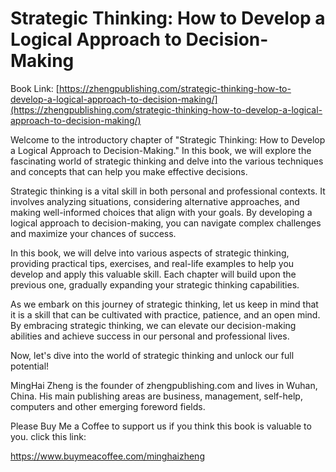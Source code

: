 # Strategic Thinking: How to Develop a Logical Approach to Decision-Making

Book Link: [https://zhengpublishing.com/strategic-thinking-how-to-develop-a-logical-approach-to-decision-making/](https://zhengpublishing.com/strategic-thinking-how-to-develop-a-logical-approach-to-decision-making/)

Welcome to the introductory chapter of "Strategic Thinking: How to Develop a Logical Approach to Decision-Making." In this book, we will explore the fascinating world of strategic thinking and delve into the various techniques and concepts that can help you make effective decisions.

Strategic thinking is a vital skill in both personal and professional contexts. It involves analyzing situations, considering alternative approaches, and making well-informed choices that align with your goals. By developing a logical approach to decision-making, you can navigate complex challenges and maximize your chances of success.

In this book, we will delve into various aspects of strategic thinking, providing practical tips, exercises, and real-life examples to help you develop and apply this valuable skill. Each chapter will build upon the previous one, gradually expanding your strategic thinking capabilities.

As we embark on this journey of strategic thinking, let us keep in mind that it is a skill that can be cultivated with practice, patience, and an open mind. By embracing strategic thinking, we can elevate our decision-making abilities and achieve success in our personal and professional lives.

Now, let's dive into the world of strategic thinking and unlock our full potential!

MingHai Zheng is the founder of zhengpublishing.com and lives in Wuhan, China. His main publishing areas are business, management, self-help, computers and other emerging foreword fields.

Please Buy Me a Coffee to support us if you think this book is valuable to you. click this link:

https://www.buymeacoffee.com/minghaizheng
